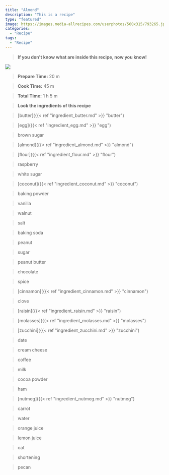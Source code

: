 ```yaml
---
title: "Almond"
description: "This is a recipe"
type: "featured"
image: https://images.media-allrecipes.com/userphotos/560x315/793265.jpg
categories: 
  - "Recipe"
tags: 
  - "Recipe"
---
```



>**If you don't know what are inside this recipe, now you know!**

![](../images/Recipes-Banner.jpg)
> **Prepare Time:** 20 m


> **Cook Time:** 45 m


> **Total Time:** 1 h 5 m

> **Look the ingredients of this recipe**

> [butter]({{< ref "ingredient_butter.md" >}} "butter")

> [egg]({{< ref "ingredient_egg.md" >}} "egg")

> brown sugar

> [almond]({{< ref "ingredient_almond.md" >}} "almond")

> [flour]({{< ref "ingredient_flour.md" >}} "flour")

> raspberry

> white sugar

> [coconut]({{< ref "ingredient_coconut.md" >}} "coconut")

> baking powder

> vanilla

> walnut

> salt

> baking soda

> peanut

> sugar

> peanut butter

> chocolate

> spice

> [cinnamon]({{< ref "ingredient_cinnamon.md" >}} "cinnamon")

> clove

> [raisin]({{< ref "ingredient_raisin.md" >}} "raisin")

> [molasses]({{< ref "ingredient_molasses.md" >}} "molasses")

> [zucchini]({{< ref "ingredient_zucchini.md" >}} "zucchini")

> date

> cream cheese

> coffee

> milk

> cocoa powder

> ham

> [nutmeg]({{< ref "ingredient_nutmeg.md" >}} "nutmeg")

> carrot

> water

> orange juice

> lemon juice

> oat

> shortening

> pecan

